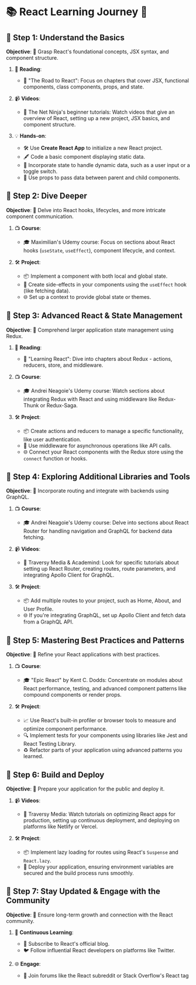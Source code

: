 # 📚 React Learning Journey 🚀

## 🌟 Step 1: Understand the Basics

**Objective**: 🎯 Grasp React's foundational concepts, JSX syntax, and component structure.

1. 📖 **Reading**:
   - 📘 "The Road to React": Focus on chapters that cover JSX, functional components, class components, props, and state.
   
2. 📹 **Videos**:
   - 🎥 The Net Ninja's beginner tutorials: Watch videos that give an overview of React, setting up a new project, JSX basics, and component structure.
   
3. 💡 **Hands-on**:
   - 🛠️ Use **Create React App** to initialize a new React project.
   - 🖋️ Code a basic component displaying static data.
   - 🔄 Incorporate state to handle dynamic data, such as a user input or a toggle switch.
   - 🔄 Use props to pass data between parent and child components.

## 🌟 Step 2: Dive Deeper

**Objective**: 🎯 Delve into React hooks, lifecycles, and more intricate component communication.

1. 📺 **Course**:
   - 🎓 Maximilian's Udemy course: Focus on sections about React hooks (`useState`, `useEffect`), component lifecycle, and context.
   
2. 🛠️ **Project**:
   - 📦 Implement a component with both local and global state.
   - 🔄 Create side-effects in your components using the `useEffect` hook (like fetching data).
   - 🌐 Set up a context to provide global state or themes.

## 🌟 Step 3: Advanced React & State Management

**Objective**: 🎯 Comprehend larger application state management using Redux.

1. 📖 **Reading**:
   - 📘 "Learning React": Dive into chapters about Redux - actions, reducers, store, and middleware.
   
2. 📺 **Course**:
   - 🎓 Andrei Neagoie's Udemy course: Watch sections about integrating Redux with React and using middleware like Redux-Thunk or Redux-Saga.
   
3. 🛠️ **Project**:
   - 📦 Create actions and reducers to manage a specific functionality, like user authentication.
   - 🔄 Use middleware for asynchronous operations like API calls.
   - 🌐 Connect your React components with the Redux store using the `connect` function or hooks.

## 🌟 Step 4: Exploring Additional Libraries and Tools

**Objective**: 🎯 Incorporate routing and integrate with backends using GraphQL.

1. 📺 **Course**:
   - 🎓 Andrei Neagoie's Udemy course: Delve into sections about React Router for handling navigation and GraphQL for backend data fetching.
   
2. 📹 **Videos**:
   - 🎥 Traversy Media & Academind: Look for specific tutorials about setting up React Router, creating routes, route parameters, and integrating Apollo Client for GraphQL.
   
3. 🛠️ **Project**:
   - 📦 Add multiple routes to your project, such as Home, About, and User Profile.
   - 🌐 If you're integrating GraphQL, set up Apollo Client and fetch data from a GraphQL API.

## 🌟 Step 5: Mastering Best Practices and Patterns

**Objective**: 🎯 Refine your React applications with best practices.

1. 📺 **Course**:
   - 🎓 "Epic React" by Kent C. Dodds: Concentrate on modules about React performance, testing, and advanced component patterns like compound components or render props.
   
2. 🛠️ **Project**:
   - 📈 Use React's built-in profiler or browser tools to measure and optimize component performance.
   - 🔍 Implement tests for your components using libraries like Jest and React Testing Library.
   - ♻️ Refactor parts of your application using advanced patterns you learned.

## 🌟 Step 6: Build and Deploy

**Objective**: 🎯 Prepare your application for the public and deploy it.

1. 📹 **Videos**:
   - 🎥 Traversy Media: Watch tutorials on optimizing React apps for production, setting up continuous deployment, and deploying on platforms like Netlify or Vercel.
   
2. 🛠️ **Project**:
   - 📦 Implement lazy loading for routes using React's `Suspense` and `React.lazy`.
   - 🚀 Deploy your application, ensuring environment variables are secured and the build process runs smoothly.

## 🌟 Step 7: Stay Updated & Engage with the Community

**Objective**: 🎯 Ensure long-term growth and connection with the React community.

1. 🔄 **Continuous Learning**:
   - 📰 Subscribe to React's official blog.
   - 🐦 Follow influential React developers on platforms like Twitter.
   
2. 🌐 **Engage**:
   - 💬 Join forums like the React subreddit or Stack Overflow's React tag